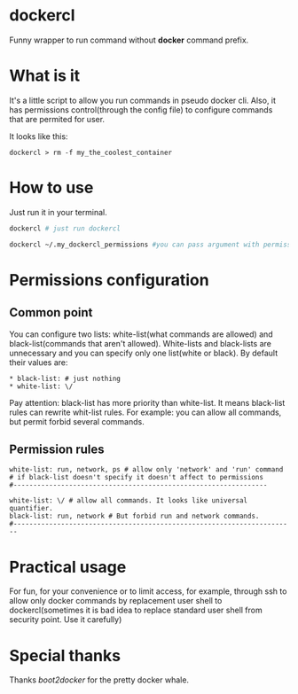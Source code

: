 # dockercl
Funny wrapper to run command without **docker** command prefix.

# What is it

It's a little script to allow you run commands in pseudo docker cli. Also,
it has permissions control(through the config file) to configure commands
that are permited for user.

It looks like this:

```
dockercl > rm -f my_the_coolest_container
```

# How to use

Just run it in your terminal.

```sh
dockercl # just run dockercl

dockercl ~/.my_dockercl_permissions #you can pass argument with permissions

```

# Permissions configuration

## Common point

You can configure two lists: white-list(what commands are allowed) 
and black-list(commands that aren't allowed). White-lists and black-lists are 
unnecessary and you can specify only one list(white or black). By default their
values are:

    * black-list: # just nothing
    * white-list: \/

Pay attention: black-list has more priority than white-list. It means black-list
rules can rewrite whit-list rules. For example: you can allow all commands, but
permit forbid several commands.

## Permission rules

```
white-list: run, network, ps # allow only 'network' and 'run' command
# if black-list doesn't specify it doesn't affect to permissions
#----------------------------------------------------------------

white-list: \/ # allow all commands. It looks like universal quantifier.
black-list: run, network # But forbid run and network commands.
#-----------------------------------------------------------------------
```

# Practical usage

For fun, for your convenience or to limit access, for example, through ssh to allow only docker commands by replacement user shell to dockercl(sometimes it is bad idea to replace standard user shell from security point. Use it carefully)

# Special thanks

Thanks *boot2docker* for the pretty docker whale.
